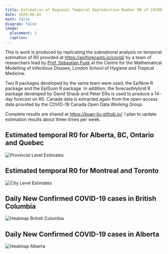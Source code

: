 ```yaml
---
title: Estimation of Regional Temporal Reproduction Number R0 of COVID-19 for selected provinces and cities in Canada
date: 2020-06-01
math: false
diagram: false
image:
  placement: 3
  caption:
---
```


This is work is produced by replicating the subnational analysis on temporal estimation of R0 provided at <https://epiforecasts.io/covid/> by a team of researchers lead by [Prof. Sebastian Funk](https://www.lshtm.ac.uk/aboutus/people/funk.sebastian) at the Centre for the Mathematical Modelling of Infectious Disases, London School of Hygiene and Tropical Medicine.

Two R packages developed by the same team were used, the EpiNow R package and the EpiSoon R package. In addition, the forecastHybrid R package developed by David Shaub and Peter Ellis is used to produce a 14-day forecast on R0. Canada data is extracted again from the open-access data provided by the COVID-19 Canada Open Data Working Group.

Complete results are shared at <https://kuan-liu.github.io/>. I plan to update estimation results about three times per week.


## Estimated temporal R0 for Alberta, BC, Ontario and Quebec

![Provincial Level Estimates](/img/prov_rt_plot.png)
## Estimated temporal R0 for Montreal and Toronto

![City Level Estimates](/img/city_rt_plot.png)


## Daily New Confirmed COVID-19 cases in British Columbia

![Heatmap British Columbia](/img/covid19_bccase_heatmap.png)

## Daily New Confirmed COVID-19 cases in Alberta

![Heatmap Alberta](/img/covid19_abcase_heatmap.png)

